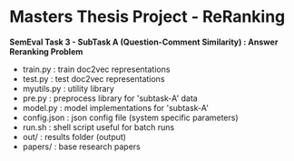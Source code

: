 # Masters Thesis Project - ReRanking
**SemEval Task 3 - SubTask A (Question-Comment Similarity) : Answer Reranking Problem**


* train.py      : train doc2vec representations
* test.py       : test  doc2vec representations
* myutils.py    : utility library
* pre.py        : preprocess library for 'subtask-A' data
* model.py      : model implementations for 'subtask-A'
* config.json   : json config file (system specific parameters)
* run.sh        : shell script useful for batch runs
* out/          : results folder (output)
* papers/       : base research papers